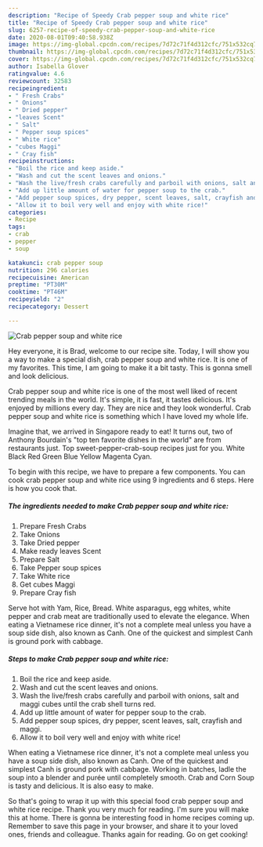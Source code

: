 ```yaml
---
description: "Recipe of Speedy Crab pepper soup and white rice"
title: "Recipe of Speedy Crab pepper soup and white rice"
slug: 6257-recipe-of-speedy-crab-pepper-soup-and-white-rice
date: 2020-08-01T09:40:58.938Z
image: https://img-global.cpcdn.com/recipes/7d72c71f4d312cfc/751x532cq70/crab-pepper-soup-and-white-rice-recipe-main-photo.jpg
thumbnail: https://img-global.cpcdn.com/recipes/7d72c71f4d312cfc/751x532cq70/crab-pepper-soup-and-white-rice-recipe-main-photo.jpg
cover: https://img-global.cpcdn.com/recipes/7d72c71f4d312cfc/751x532cq70/crab-pepper-soup-and-white-rice-recipe-main-photo.jpg
author: Isabella Glover
ratingvalue: 4.6
reviewcount: 32583
recipeingredient:
- " Fresh Crabs"
- " Onions"
- " Dried pepper"
- "leaves Scent"
- " Salt"
- " Pepper soup spices"
- " White rice"
- "cubes Maggi"
- " Cray fish"
recipeinstructions:
- "Boil the rice and keep aside."
- "Wash and cut the scent leaves and onions."
- "Wash the live/fresh crabs carefully and parboil with onions, salt and maggi cubes until the crab shell turns red."
- "Add up little amount of water for pepper soup to the crab."
- "Add pepper soup spices, dry pepper, scent leaves, salt, crayfish and maggi."
- "Allow it to boil very well and enjoy with white rice!"
categories:
- Recipe
tags:
- crab
- pepper
- soup

katakunci: crab pepper soup 
nutrition: 296 calories
recipecuisine: American
preptime: "PT30M"
cooktime: "PT46M"
recipeyield: "2"
recipecategory: Dessert

---
```



![Crab pepper soup and white rice](https://img-global.cpcdn.com/recipes/7d72c71f4d312cfc/751x532cq70/crab-pepper-soup-and-white-rice-recipe-main-photo.jpg)

Hey everyone, it is Brad, welcome to our recipe site. Today, I will show you a way to make a special dish, crab pepper soup and white rice. It is one of my favorites. This time, I am going to make it a bit tasty. This is gonna smell and look delicious.

Crab pepper soup and white rice is one of the most well liked of recent trending meals in the world. It's simple, it is fast, it tastes delicious. It's enjoyed by millions every day. They are nice and they look wonderful. Crab pepper soup and white rice is something which I have loved my whole life.

Imagine that, we arrived in Singapore ready to eat! It turns out, two of Anthony Bourdain&#39;s &#34;top ten favorite dishes in the world&#34; are from restaurants just. Top sweet-pepper-crab-soup recipes just for you. White Black Red Green Blue Yellow Magenta Cyan.


To begin with this recipe, we have to prepare a few components. You can cook crab pepper soup and white rice using 9 ingredients and 6 steps. Here is how you cook that.

<!--inarticleads1-->

##### The ingredients needed to make Crab pepper soup and white rice:

1. Prepare  Fresh Crabs
1. Take  Onions
1. Take  Dried pepper
1. Make ready leaves Scent
1. Prepare  Salt
1. Take  Pepper soup spices
1. Take  White rice
1. Get cubes Maggi
1. Prepare  Cray fish


Serve hot with Yam, Rice, Bread. White asparagus, egg whites, white pepper and crab meat are traditionally used to elevate the elegance. When eating a Vietnamese rice dinner, it&#39;s not a complete meal unless you have a soup side dish, also known as Canh. One of the quickest and simplest Canh is ground pork with cabbage. 

<!--inarticleads2-->

##### Steps to make Crab pepper soup and white rice:

1. Boil the rice and keep aside.
1. Wash and cut the scent leaves and onions.
1. Wash the live/fresh crabs carefully and parboil with onions, salt and maggi cubes until the crab shell turns red.
1. Add up little amount of water for pepper soup to the crab.
1. Add pepper soup spices, dry pepper, scent leaves, salt, crayfish and maggi.
1. Allow it to boil very well and enjoy with white rice!


When eating a Vietnamese rice dinner, it&#39;s not a complete meal unless you have a soup side dish, also known as Canh. One of the quickest and simplest Canh is ground pork with cabbage. Working in batches, ladle the soup into a blender and purée until completely smooth. Crab and Corn Soup is tasty and delicious. It is also easy to make. 

So that's going to wrap it up with this special food crab pepper soup and white rice recipe. Thank you very much for reading. I'm sure you will make this at home. There is gonna be interesting food in home recipes coming up. Remember to save this page in your browser, and share it to your loved ones, friends and colleague. Thanks again for reading. Go on get cooking!
